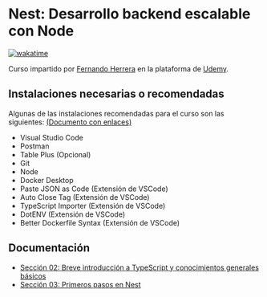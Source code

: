 # Nest: Desarrollo backend escalable con Node

[![wakatime](https://wakatime.com/badge/user/8ef73281-6d0a-4758-af11-fd880ca3009c/project/728d7a26-a393-49f1-8c75-afb54478087a.svg?style=for-the-badge)](https://wakatime.com/badge/user/8ef73281-6d0a-4758-af11-fd880ca3009c/project/728d7a26-a393-49f1-8c75-afb54478087a)

Curso impartido por [Fernando Herrera](https://fernando-herrera.com/#/) en la plataforma de [Udemy](https://www.udemy.com/course/nest-framework/).

## Instalaciones necesarias o recomendadas

Algunas de las instalaciones recomendadas para el curso son las siguientes: [(Documento con enlaces)](https://gist.github.com/Klerith/c0ef4f48d986e2cf3308bb54fff84ea5)

- Visual Studio Code
- Postman
- Table Plus (Opcional)
- Git
- Node
- Docker Desktop
- Paste JSON as Code (Extensión de VSCode)
- Auto Close Tag (Extensión de VSCode)
- TypeScript Importer (Extensión de VSCode)
- DotENV (Extensión de VSCode)
- Better Dockerfile Syntax (Extensión de VSCode)

## Documentación

- [Sección 02: Breve introducción a TypeScript y conocimientos generales básicos](02-Introduccion_TypeScript/README.md)
- [Sección 03: Primeros pasos en Nest](03-Primes_pasos_Nest/README.md)
